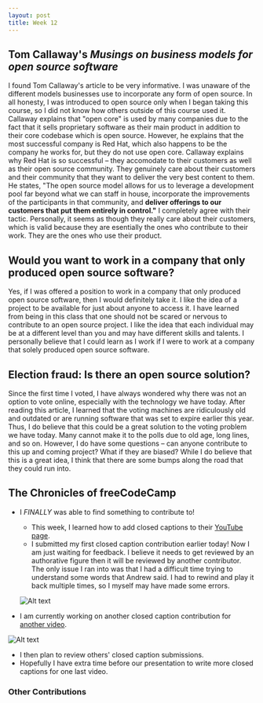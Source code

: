 ```yaml
---
layout: post
title: Week 12
---
```


## Tom Callaway's *Musings on business models for open source software*

I found Tom Callaway's article to be very informative. I was unaware of the different models businesses use to incorporate any form of open source. In all honesty, I was introduced to open source only when I began taking this course, so I did not know how others outside of this course used it. Callaway explains that "open core" is used by many companies due to the fact that it sells proprietary software as their main product in addition to their core codebase which is open source. However, he explains that the most successful company is Red Hat, which also happens to be the company he works for, but they do not use open core. Callaway explains why Red Hat is so successful – they accomodate to their customers as well as their open source community. They genuinely care about their customers and their community that they want to deliver the very best content to them. He states, "The open source model allows for us to leverage a development pool far beyond what we can staff in house, incorporate the improvements of the participants in that community, and **deliver offerings to our customers that put them entirely in control."** I completely agree with their tactic. Personally, it seems as though they really care about their customers, which is valid because they are esentially the ones who contribute to their work. They are the ones who use their product.

## Would you want to work in a company that only produced open source software?

Yes, if I was offered a position to work in a company that only produced open source software, then I would definitely take it. I like the idea of a project to be available for just about anyone to access it. I have learned from being in this class that one should not be scared or nervous to contribute to an open source project. I like the idea that each individual may be at a different level than you and may have different skills and talents. I personally believe that I could learn as I work if I were to work at a company that solely produced open source software.

## Election fraud: Is there an open source solution?

Since the first time I voted, I have always wondered why there was not an option to vote online, especially with the technology we have today. After reading this article, I learned that the voting machines are ridiculously old and outdated or are running software that was set to expire earlier this year. Thus, I do believe that this could be a great solution to the voting problem we have today. Many cannot make it to the polls due to old age, long lines, and so on. However, I do have some questions – can anyone contribute to this up and coming project? What if they are biased? While I do believe that this is a great idea, I think that there are some bumps along the road that they could run into.

## The Chronicles of freeCodeCamp

* I *FINALLY* was able to find something to contribute to! 
  * This week, I learned how to add closed captions to their [YouTube page](https://www.youtube.com/channel/UC8butISFwT-Wl7EV0hUK0BQ).
  * I submitted my first closed caption contribution earlier today! Now I am just waiting for feedback. I believe it needs to get reviewed by an authorative figure then it will be reviewed by another contributor. The only issue I ran into was that I had a difficult time trying to understand some words that Andrew said. I had to rewind and play it back multiple times, so I myself may have made some errors.
  
  ![Alt text](https://user-images.githubusercontent.com/44440923/80930630-a656a480-8d69-11ea-8efe-b9f5d5fad2bc.png)
  
 * I am currently working on another closed caption contribution for [another video](https://www.youtube.com/watch?time_continue=601&v=_xkSvufmjEs).
 
  ![Alt text](https://user-images.githubusercontent.com/44440923/80930710-1402d080-8d6a-11ea-9bb0-8a7f77877284.png)
  
 * I then plan to review others' closed caption submissions.
 * Hopefully I have extra time before our presentation to write more closed captions for one last video.
 
### Other Contributions
 
  
